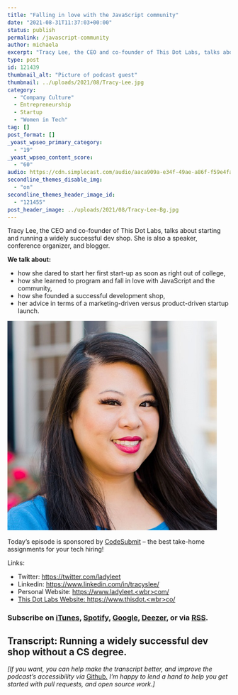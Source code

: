 ```yaml
---
title: "Falling in love with the JavaScript community"
date: "2021-08-31T11:37:03+00:00"
status: publish
permalink: /javascript-community
author: michaela
excerpt: "Tracy Lee, the CEO and co-founder of This Dot Labs, talks about starting and running a widely successful dev shop."
type: post
id: 121439
thumbnail_alt: "Picture of podcast guest"
thumbnail: ../uploads/2021/08/Tracy-Lee.jpg
category:
  - "Company Culture"
  - Entrepreneurship
  - Startup
  - "Women in Tech"
tag: []
post_format: []
_yoast_wpseo_primary_category:
  - "19"
_yoast_wpseo_content_score:
  - "60"
audio: https://cdn.simplecast.com/audio/aaca909a-e34f-49ae-a86f-f59e4fa807f0/episodes/eb1463ba-a0b3-467b-b5ec-fb3f6e134eed/audio/58495076-bddd-4a33-8327-eda0468c582c/default_tc.mp3
secondline_themes_disable_img:
  - "on"
secondline_themes_header_image_id:
  - "121455"
post_header_image: ../uploads/2021/08/Tracy-Lee-Bg.jpg
---
```


Tracy Lee, the CEO and co-founder of This Dot Labs, talks about starting and running a widely successful dev shop. She is also a speaker, conference organizer, and blogger.

**We talk about:**

- how she dared to start her first start-up as soon as right out of college,
- how she learned to program and fall in love with JavaScript and the community,
- how she founded a successful development shop,
- her advice in terms of a marketing-driven versus product-driven startup launch.

![](../uploads/2021/08/Tracy-Lee.jpg)

Today’s episode is sponsored by [CodeSubmit](https://codesubmit.io/) – the best take-home assignments for your tech hiring!

Links:

- Twitter: [https://twitter.com/<wbr>ladyleet</wbr>](https://twitter.com/ladyleet)
- Linkedin: [https://www.](https://www.linkedin.com/in/tracyslee/)[linkedin.com/in/tracyslee/](https://www.linkedin.com/in/tracyslee/)
- Personal Website: [https://www.ladyleet.<wbr>com/</wbr>](https://www.ladyleet.com/)
- [This Dot Labs Website: ](https://www.ladyleet.com/)[https://www.thisdot.<wbr>co/</wbr>](https://www.thisdot.co/)[ ](https://www.ladyleet.com/)

### Subscribe on [iTunes](https://podcasts.apple.com/at/podcast/software-engineering-unlocked/id1477527378?l=en), [Spotify](https://open.spotify.com/show/2wz1OneBIDXpbBYeuyIsJL?si=2I0R0HuaTLK6RT0f7lDIFg), [Google](https://www.google.com/podcasts?feed=aHR0cHM6Ly9mZWVkcy5zaW1wbGVjYXN0LmNvbS9LMV9tdjBDSg%3D%3D), [Deezer](https://www.deezer.com/show/465682), or via [RSS](https://www.software-engineering-unlocked.com/subscribe/).

## Transcript: Running a widely successful dev shop without a CS degree.

_\[If you want, you can help make the transcript better, and improve the podcast’s accessibility via_ [Github](https://github.com/mgreiler/se-unlocked/tree/master/Transcripts)_[.](https://github.com/mgreiler/se-unlocked/tree/master/Transcripts) I’m happy to lend a hand to help you get started with pull requests, and open source work.\]_
